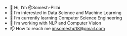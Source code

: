 - 👋 Hi, I’m @Somesh-Pillai
- 👀 I’m interested in Data Science and Machine Learning
- 🌱 I’m currently learning Computer Science Engineering 
- 💞️ I’m working with NLP and Computer Vision
- 📫 How to reach me imsomeshp18@gmail.com

<!---
Somesh-Pillai/Somesh-Pillai is a ✨ special ✨ repository because its `README.md` (this file) appears on your GitHub profile.
You can click the Preview link to take a look at your changes.
--->
